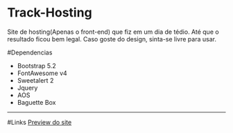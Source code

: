 # Track-Hosting
Site de hosting(Apenas o front-end) que fiz em um dia de tédio. Até que o resultado ficou bem legal.
Caso goste do design, sinta-se livre para usar.

#Dependencias
<ul>
  <li><a>Bootstrap 5.2</a></li>
  <li><a>FontAwesome v4</a></li>
  <li><a>Sweetalert 2</a></li>
  <li><a>Jquery</a></li>
  <li><a>AOS</a></li>
  <li><a>Baguette Box</a></li>
</ul>
<hr>
#Links
<a target="_blank" href="www.less14.github.io/Track-Hosting">Preview do site</a>
